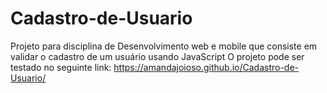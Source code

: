 # Cadastro-de-Usuario

Projeto para disciplina de Desenvolvimento web e mobile que consiste em validar o cadastro de um usuário usando JavaScript
O projeto pode ser testado no seguinte link: https://amandajoioso.github.io/Cadastro-de-Usuario/

